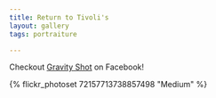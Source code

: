 ```yaml
---
title: Return to Tivoli's
layout: gallery
tags: portraiture

---
```


Checkout [Gravity Shot](https://www.facebook.com/GravityShotBand/) on Facebook!

{% flickr_photoset 72157713738857498 "Medium" %}